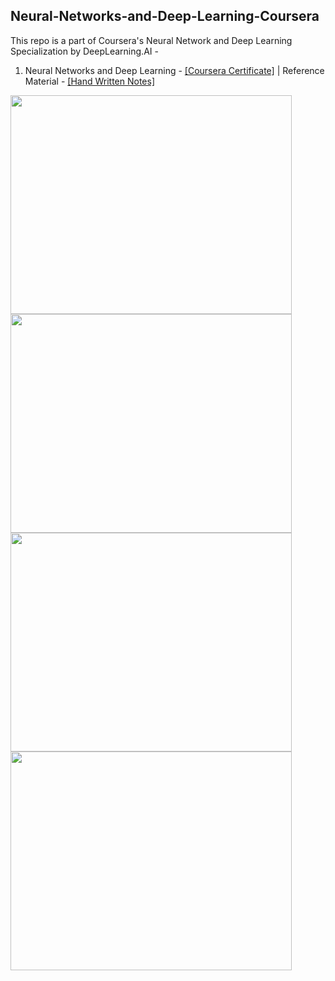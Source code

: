 ## Neural-Networks-and-Deep-Learning-Coursera


This repo is a part of Coursera's Neural Network and Deep Learning Specialization by DeepLearning.AI - 

1. Neural Networks and Deep Learning - [[Coursera Certificate]](https://www.coursera.org/account/accomplishments/certificate/CAQFQ5TNP6WS) | Reference Material - [[Hand Written Notes]](https://github.com/souvik0306/ML-Coursera/blob/main/Machine%20Learning%20Notes.pdf)

  <image src="https://github.com/souvik0306/Neural-Networks-and-Deep-Learning-Coursera/blob/main/Media/relu.png" width="450" height="350">
  
  <image src="https://github.com/souvik0306/Neural-Networks-and-Deep-Learning-Coursera/blob/main/Media/relu_deri.png" width="450" height="350">
  
  <image src="https://github.com/souvik0306/Neural-Networks-and-Deep-Learning-Coursera/blob/main/Media/sigmoid.png" width="450" height="350">

  <image src="https://github.com/souvik0306/Neural-Networks-and-Deep-Learning-Coursera/blob/main/Media/tanh.png" width="450" height="350">

